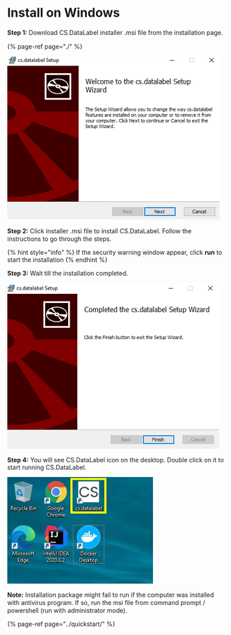 # Install on Windows

**Step 1:** Download CS.DataLabel installer .msi ﬁle from the installation page.

{% page-ref page="./" %}

![](../../.gitbook/assets/msi.png)



**Step 2:** Click installer .msi ﬁle to install CS.DataLabel. Follow the instructions to go through the steps.

{% hint style="info" %}
If the security warning window appear, click **run** to start the installation
{% endhint %}

**Step 3:** Wait till the installation completed.

![](../../.gitbook/assets/finish.png)

**Step 4:** You will see CS.DataLabel icon on the desktop. Double click on it to start running CS.DataLabel.

![](../../.gitbook/assets/img1%20%281%29.jpg)

**Note:** Installation package might fail to run if the computer was installed with antivirus program. If so, run the msi ﬁle from command prompt / powershell \(run with administrator mode\).

{% page-ref page="../quickstart/" %}


